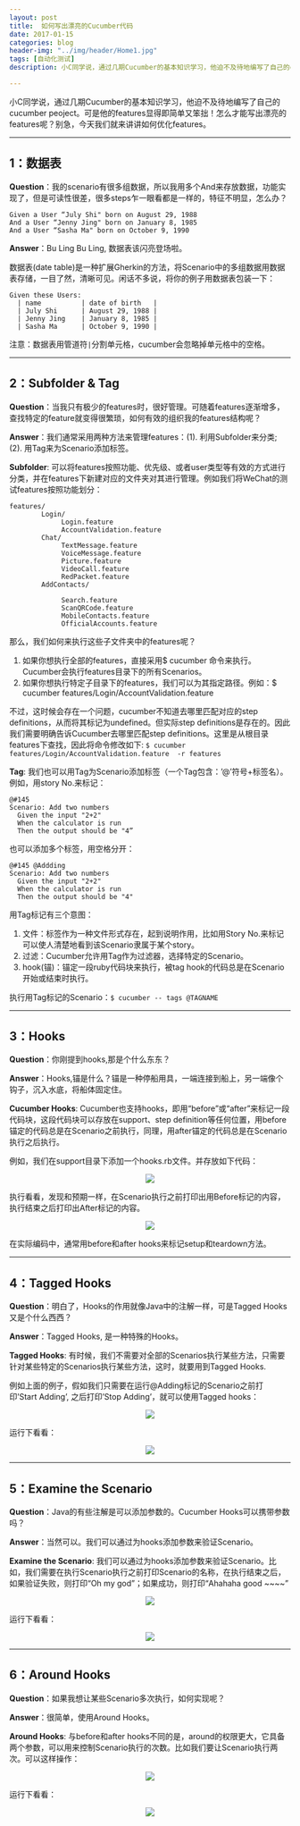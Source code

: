 ```yaml
---
layout: post
title:  如何写出漂亮的Cucumber代码
date: 2017-01-15
categories: blog
header-img: "../img/header/Home1.jpg"
tags: [自动化测试]
description: 小C同学说，通过几期Cucumber的基本知识学习，他迫不及待地编写了自己的cucumber peoject。可是他的features显得即简单又笨拙！怎么才能写出漂亮的features呢？别急，今天我们就来讲讲如何优化features。

---
```

小C同学说，通过几期Cucumber的基本知识学习，他迫不及待地编写了自己的cucumber peoject。可是他的features显得即简单又笨拙！怎么才能写出漂亮的features呢？别急，今天我们就来讲讲如何优化features。

---

## 1：数据表

**Question**：我的scenario有很多组数据，所以我用多个And来存放数据，功能实现了，但是可读性很差，很多steps乍一眼看都是一样的，特征不明显，怎么办？

	Given a User “July Shi" born on August 29, 1988 
	And a User “Jenny Jing" born on January 8, 1985
	And a User “Sasha Ma" born on October 9, 1990

**Answer**：Bu Ling Bu Ling, 数据表该闪亮登场啦。

数据表(date table)是一种扩展Gherkin的方法，将Scenario中的多组数据用数据表存储，一目了然，清晰可见。闲话不多说，将你的例子用数据表包装一下：

	Given these Users:
	  | name          | date of birth   |
	  | July Shi      | August 29, 1988 | 
	  | Jenny Jing    | January 8, 1985 | 
	  | Sasha Ma      | October 9, 1990 |
  
注意：数据表用管道符`|`分割单元格，cucumber会忽略掉单元格中的空格。
 
---
 
## 2：Subfolder & Tag

**Question**：当我只有极少的features时，很好管理。可随着features逐渐增多，查找特定的feature就变得很繁琐，如何有效的组织我的features结构呢？

**Answer**：我们通常采用两种方法来管理features：(1). 利用Subfolder来分类; (2). 用Tag来为Scenario添加标签。

**Subfolder**: 可以将features按照功能、优先级、或者user类型等有效的方式进行分类，并在features下新建对应的文件夹对其进行管理。例如我们将WeChat的测试features按照功能划分：

	features/
	        Login/
	             Login.feature 
	             AccountValidation.feature 
	        Chat/
	             TextMessage.feature
	             VoiceMessage.feature
	             Picture.feature
	             VideoCall.feature
	             RedPacket.feature
	        AddContacts/
	 
	             Search.feature
	             ScanQRCode.feature
	             MobileContacts.feature
	             OfficialAccounts.feature
	             
那么，我们如何来执行这些子文件夹中的features呢？

1. 如果你想执行全部的features，直接采用$ cucumber 命令来执行。Cucumber会执行features目录下的所有Scenarios。
2. 如果你想执行特定子目录下的features，我们可以为其指定路径。例如：$ cucumber features/Login/AccountValidation.feature

不过，这时候会存在一个问题，cucumber不知道去哪里匹配对应的step definitions，从而将其标记为undefined。但实际step definitions是存在的。因此我们需要明确告诉Cucumber去哪里匹配step definitions。这里是从根目录features下查找，因此将命令修改如下: `$ cucumber features/Login/AccountValidation.feature  -r features`

**Tag**: 我们也可以用Tag为Scenario添加标签（一个Tag包含：’@’符号+标签名）。例如，用story No.来标记：	

	@#145
	Scenario: Add two numbers
	  Given the input "2+2"
	  When the calculator is run
	  Then the output should be "4”

也可以添加多个标签，用空格分开：

	@#145 @Addding
	Scenario: Add two numbers
	  Given the input "2+2"
	  When the calculator is run
	  Then the output should be "4"

用Tag标记有三个意图：

1. 文件：标签作为一种文件形式存在，起到说明作用，比如用Story No.来标记可以使人清楚地看到该Scenario隶属于某个story。
2. 过滤：Cucumber允许用Tag作为过滤器，选择特定的Scenario。
3. hook(锚)：锚定一段ruby代码块来执行，被tag hook的代码总是在Scenario开始或结束时执行。

执行用Tag标记的Scenario：`$ cucumber -- tags @TAGNAME`

---

## 3：Hooks

**Question**：你刚提到hooks,那是个什么东东？
 
**Answer**：Hooks,锚是什么？锚是一种停船用具，一端连接到船上，另一端像个钩子，沉入水底，将船体固定住。

**Cucumber Hooks**: Cucumber也支持hooks，即用“before”或“after”来标记一段代码块，这段代码块可以存放在support、step definition等任何位置，用before锚定的代码总是在Scenario之前执行，同理，用after锚定的代码总是在Scenario执行之后执行。

例如，我们在support目录下添加一个hooks.rb文件。并存放如下代码：
<center>
    <p><img src="{{site.baseurl }}/img/cucumber/Cucumber14.png" align="center"></p>
</center>
执行看看，发现和预期一样，在Scenario执行之前打印出用Before标记的内容，执行结束之后打印出After标记的内容。
<center>
    <p><img src="{{site.baseurl }}/img/cucumber/Cucumber15.png" align="center"></p>
</center>
在实际编码中，通常用before和after hooks来标记setup和teardown方法。

---

## 4：Tagged Hooks 
 
**Question**：明白了，Hooks的作用就像Java中的注解一样，可是Tagged Hooks又是个什么西西？
 
 
**Answer**：Tagged Hooks, 是一种特殊的Hooks。

**Tagged Hooks**: 有时候，我们不需要对全部的Scenarios执行某些方法，只需要针对某些特定的Scenarios执行某些方法，这时，就要用到Tagged Hooks.

例如上面的例子，假如我们只需要在运行@Adding标记的Scenario之前打印’Start Adding’, 之后打印’Stop Adding’，就可以使用Tagged hooks：
<center>
    <p><img src="{{site.baseurl }}/img/cucumber/Cucumber16.png" align="center"></p>
</center>
运行下看看：
<center>
    <p><img src="{{site.baseurl }}/img/cucumber/Cucumber17.png" align="center"></p>
</center>

---

## 5：Examine the Scenario
 
**Question**：Java的有些注解是可以添加参数的。Cucumber Hooks可以携带参数吗？
 
**Answer**：当然可以。我们可以通过为hooks添加参数来验证Scenario。

**Examine the Scenario**: 我们可以通过为hooks添加参数来验证Scenario。比如，我们需要在执行Scenario执行之前打印Scenario的名称，在执行结束之后，如果验证失败，则打印“Oh my god”；如果成功，则打印“Ahahaha good ~~~~”
<center>
    <p><img src="{{site.baseurl }}/img/cucumber/Cucumber18.png" align="center"></p>
</center>
运行下看看：
<center>
    <p><img src="{{site.baseurl }}/img/cucumber/Cucumber19.png" align="center"></p>
</center>

---

## 6：Around Hooks

 
**Question**：如果我想让某些Scenario多次执行，如何实现呢？
 
 
**Answer**：很简单，使用Around Hooks。

**Around Hooks**: 与before和after hooks不同的是，around的权限更大，它具备两个参数，可以用来控制Scenario执行的次数。比如我们要让Scenario执行两次。可以这样操作：
<center>
    <p><img src="{{site.baseurl }}/img/cucumber/Cucumber20.png" align="center"></p>
</center>

运行下看看：
<center>
    <p><img src="{{site.baseurl }}/img/cucumber/Cucumber21.png" align="center"></p>
</center>












